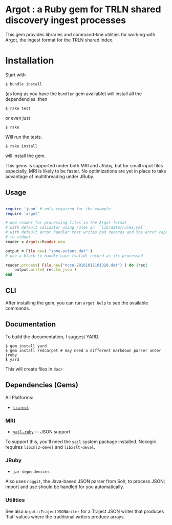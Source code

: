 # Argot : a Ruby gem for TRLN shared discovery ingest processes

This gem provides libraries and command-line utilities for working with Argot, the ingest format for
the TRLN shared index.

# Installation

Start with

    $ bundle install

(as long as you have the `bundler` gem available) will install all the dependencies. then


    $ rake test

or even just

    $ rake

Will run the tests.

    $ rake install 
    
will install the gem.

This gems is supported under both MRI and JRuby, but for small input files
especially, MRI is likely to be faster.  No optimizations are yet in place to
take advantage of multithreading under JRuby.

## Usage 
```ruby

require 'json' # only required for the example
require 'argot'

# new reader for processing files in the Argot format
# with default validator using rules in  `lib/data/rules.yml`
# with default error handler that writes bad records and the error report
# to stdout
reader = Argot::Reader.new

output = File.new( "some-output.dat" ) 
# use a block to handle each (valid) record as its processed

reader.process( File.new("nccu-20161012101320.dat") ) do |rec|
    output.write( rec.to_json )
end
```

## CLI

After installing the gem, you can run `argot help` to see the available commands.

## Documentation

To build the documentation, I suggest YARD.  

    $ gem install yard
    $ gem install redcarpet # may need a different markdown parser under jruby
    $ yard

This will create files in `doc/`

## Dependencies (Gems)

All Platforms:

 * [`traject`](https://github.com/traject/traject)

### MRI

 * [`yajl-ruby`](https://github.com/brianmario/yajl-ruby) -- JSON support
 
To support this, you'll need the `yajl` system package installed. Nokogiri
requires `libxml2-devel` and `libxslt-devel`.

### JRuby

 * `jar-dependencies` 

Also uses `noggit`, the Java-based JSON parser from Solr, to process JSON;
import and use should be handled for you automatically.

### Utilities

See also `Argot::TrajectJSONWriter` for a Traject JSON writer that produces
'flat' values where the traditional writers produce arrays.
